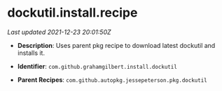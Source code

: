 # dockutil.install.recipe

_Last updated 2021-12-23 20:01:50Z_

- **Description**: Uses parent pkg recipe to download latest dockutil and installs it.

- **Identifier**: `com.github.grahamgilbert.install.dockutil`

- **Parent Recipes**: `com.github.autopkg.jessepeterson.pkg.dockutil`
